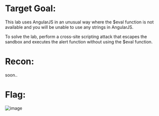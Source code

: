 # Target Goal: 

This lab uses AngularJS in an unusual way where the $eval function is not available and you will be unable to use any strings in AngularJS.

To solve the lab, perform a cross-site scripting attack that escapes the sandbox and executes the alert function without using the $eval function.

# Recon: 

soon..

# Flag: 

![image](https://github.com/vanniichan/Portswigger/assets/112863484/7ad94e15-baac-440f-a396-42e642291069)
